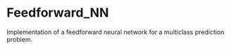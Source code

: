 # Feedforward_NN
Implementation of a feedforward neural network for a multiclass prediction problem.
